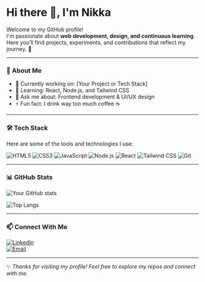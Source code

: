# Hi there 👋, I'm Nikka  

Welcome to my GitHub profile!  
I'm passionate about **web development, design, and continuous learning**.  
Here you’ll find projects, experiments, and contributions that reflect my journey. 🚀  

---

### 🌱 About Me
- 🔭 Currently working on: [Your Project or Tech Stack]
- 🌱 Learning: React, Node.js, and Tailwind CSS
- 💬 Ask me about: Frontend development & UI/UX design
- ⚡ Fun fact: I drink way too much coffee ☕  

---

### 🛠️ Tech Stack
Here are some of the tools and technologies I use:  

![HTML5](https://img.shields.io/badge/HTML5-E34F26?style=for-the-badge&logo=html5&logoColor=white)
![CSS3](https://img.shields.io/badge/CSS3-1572B6?style=for-the-badge&logo=css3&logoColor=white)
![JavaScript](https://img.shields.io/badge/JavaScript-F7DF1E?style=for-the-badge&logo=javascript&logoColor=black)
![Node.js](https://img.shields.io/badge/Node.js-339933?style=for-the-badge&logo=node.js&logoColor=white)
![React](https://img.shields.io/badge/React-20232A?style=for-the-badge&logo=react&logoColor=61DAFB)
![Tailwind CSS](https://img.shields.io/badge/TailwindCSS-38B2AC?style=for-the-badge&logo=tailwind-css&logoColor=white)
![Git](https://img.shields.io/badge/Git-F05032?style=for-the-badge&logo=git&logoColor=white)

---

### 📊 GitHub Stats
![Your GitHub stats](https://github-readme-stats.vercel.app/api?username=USERNAME&show_icons=true&theme=radical)  

![Top Langs](https://github-readme-stats.vercel.app/api/top-langs/?username=USERNAME&layout=compact&theme=radical)

---

### 📫 Connect With Me
[![LinkedIn](https://img.shields.io/badge/LinkedIn-0A66C2?style=for-the-badge&logo=linkedin&logoColor=white)](https://www.linkedin.com/in/YOUR-LINK)  
[![Email](https://img.shields.io/badge/Email-D14836?style=for-the-badge&logo=gmail&logoColor=white)](mailto:YOUR-EMAIL@gmail.com)

---

✨ *Thanks for visiting my profile! Feel free to explore my repos and connect with me.*  
